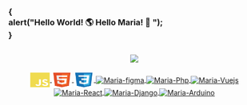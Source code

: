 ### { <br> alert("Hello World! :earth_americas: Hello Maria! :wave: "); <br> }
## 
<div align="center">
  <a href="https://github.com/mariagerotti">
  <img height="180em" src="https://github-readme-stats.vercel.app/api/top-langs/?username=mariagerotti&layout=compact&langs_count=7&&title_color=642C8A&icon_color=508d4c&text_color=508d4c&bg_color=ffff"/>
</div>
<div align="center" style="display: inline_block"><br>
  <img align="center" alt="Maria-Js" height="30" width="40" src="https://raw.githubusercontent.com/devicons/devicon/master/icons/javascript/javascript-plain.svg">
  <img align="center" alt="Maria-HTML" height="30" width="40" src="https://raw.githubusercontent.com/devicons/devicon/master/icons/html5/html5-original.svg">
  <img align="center" alt="Maria-CSS" height="30" width="40" src="https://raw.githubusercontent.com/devicons/devicon/master/icons/css3/css3-original.svg">
  <img align="center" alt="Maria-figma" height="30" width="40" src="https://cdn.jsdelivr.net/gh/devicons/devicon/icons/figma/figma-original.svg" />
  <img align="center" alt="Maria-Php" height="30" width="40" src="https://cdn.jsdelivr.net/gh/devicons/devicon/icons/php/php-original.svg" />
  <img align="center" alt="Maria-Vuejs" height="30" width="40" src="https://icongr.am/devicon/vuejs-original.svg?size=128&color=currentColor" />
  <img align="center" alt="Maria-React" height="30" width="40" src="https://cdn.jsdelivr.net/gh/devicons/devicon/icons/react/react-original.svg" /> 
  <img align="center" alt="Maria-Django" height="50" width="50" src="https://icongr.am/devicon/django-original.svg?size=128&color=currentColor" />  
  <img align="center" alt="Maria-Arduino" height="60" width="40" src="https://cdn.jsdelivr.net/gh/devicons/devicon/icons/arduino/arduino-original.svg" />
</div>
  
